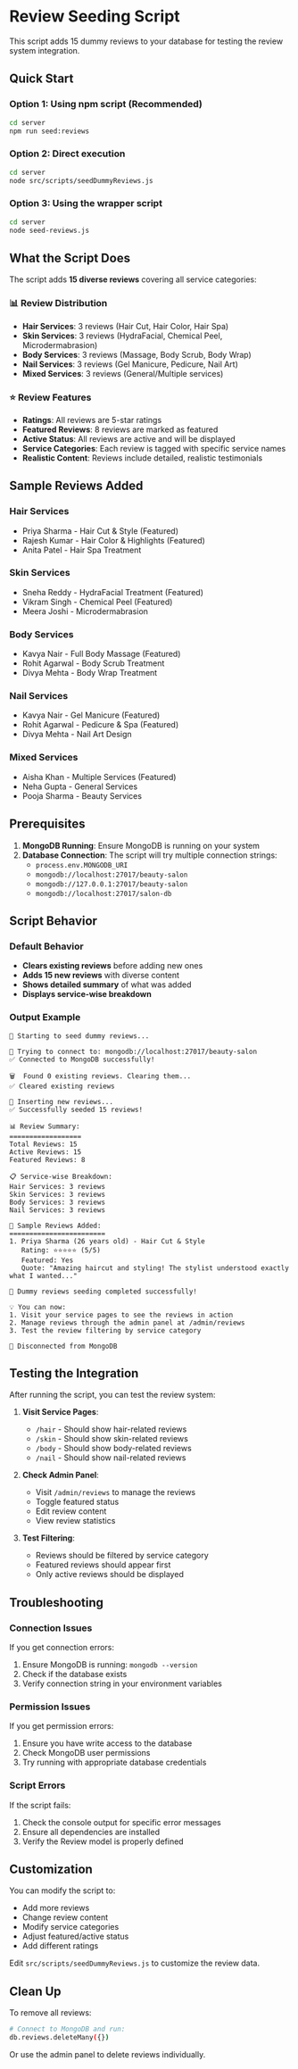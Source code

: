 # Review Seeding Script

This script adds 15 dummy reviews to your database for testing the review system integration.

## Quick Start

### Option 1: Using npm script (Recommended)
```bash
cd server
npm run seed:reviews
```

### Option 2: Direct execution
```bash
cd server
node src/scripts/seedDummyReviews.js
```

### Option 3: Using the wrapper script
```bash
cd server
node seed-reviews.js
```

## What the Script Does

The script adds **15 diverse reviews** covering all service categories:

### 📊 Review Distribution
- **Hair Services**: 3 reviews (Hair Cut, Hair Color, Hair Spa)
- **Skin Services**: 3 reviews (HydraFacial, Chemical Peel, Microdermabrasion)
- **Body Services**: 3 reviews (Massage, Body Scrub, Body Wrap)
- **Nail Services**: 3 reviews (Gel Manicure, Pedicure, Nail Art)
- **Mixed Services**: 3 reviews (General/Multiple services)

### ⭐ Review Features
- **Ratings**: All reviews are 5-star ratings
- **Featured Reviews**: 8 reviews are marked as featured
- **Active Status**: All reviews are active and will be displayed
- **Service Categories**: Each review is tagged with specific service names
- **Realistic Content**: Reviews include detailed, realistic testimonials

## Sample Reviews Added

### Hair Services
- Priya Sharma - Hair Cut & Style (Featured)
- Rajesh Kumar - Hair Color & Highlights (Featured)
- Anita Patel - Hair Spa Treatment

### Skin Services
- Sneha Reddy - HydraFacial Treatment (Featured)
- Vikram Singh - Chemical Peel (Featured)
- Meera Joshi - Microdermabrasion

### Body Services
- Kavya Nair - Full Body Massage (Featured)
- Rohit Agarwal - Body Scrub Treatment
- Divya Mehta - Body Wrap Treatment

### Nail Services
- Kavya Nair - Gel Manicure (Featured)
- Rohit Agarwal - Pedicure & Spa (Featured)
- Divya Mehta - Nail Art Design

### Mixed Services
- Aisha Khan - Multiple Services (Featured)
- Neha Gupta - General Services
- Pooja Sharma - Beauty Services

## Prerequisites

1. **MongoDB Running**: Ensure MongoDB is running on your system
2. **Database Connection**: The script will try multiple connection strings:
   - `process.env.MONGODB_URI`
   - `mongodb://localhost:27017/beauty-salon`
   - `mongodb://127.0.0.1:27017/beauty-salon`
   - `mongodb://localhost:27017/salon-db`

## Script Behavior

### Default Behavior
- **Clears existing reviews** before adding new ones
- **Adds 15 new reviews** with diverse content
- **Shows detailed summary** of what was added
- **Displays service-wise breakdown**

### Output Example
```
🌱 Starting to seed dummy reviews...

🔗 Trying to connect to: mongodb://localhost:27017/beauty-salon
✅ Connected to MongoDB successfully!

🗑️  Found 0 existing reviews. Clearing them...
✅ Cleared existing reviews

📝 Inserting new reviews...
✅ Successfully seeded 15 reviews!

📊 Review Summary:
==================
Total Reviews: 15
Active Reviews: 15
Featured Reviews: 8

📋 Service-wise Breakdown:
Hair Services: 3 reviews
Skin Services: 3 reviews
Body Services: 3 reviews
Nail Services: 3 reviews

🌟 Sample Reviews Added:
========================
1. Priya Sharma (26 years old) - Hair Cut & Style
   Rating: ⭐⭐⭐⭐⭐ (5/5)
   Featured: Yes
   Quote: "Amazing haircut and styling! The stylist understood exactly what I wanted..."

🎉 Dummy reviews seeding completed successfully!

💡 You can now:
1. Visit your service pages to see the reviews in action
2. Manage reviews through the admin panel at /admin/reviews
3. Test the review filtering by service category

🔌 Disconnected from MongoDB
```

## Testing the Integration

After running the script, you can test the review system:

1. **Visit Service Pages**:
   - `/hair` - Should show hair-related reviews
   - `/skin` - Should show skin-related reviews
   - `/body` - Should show body-related reviews
   - `/nail` - Should show nail-related reviews

2. **Check Admin Panel**:
   - Visit `/admin/reviews` to manage the reviews
   - Toggle featured status
   - Edit review content
   - View review statistics

3. **Test Filtering**:
   - Reviews should be filtered by service category
   - Featured reviews should appear first
   - Only active reviews should be displayed

## Troubleshooting

### Connection Issues
If you get connection errors:
1. Ensure MongoDB is running: `mongodb --version`
2. Check if the database exists
3. Verify connection string in your environment variables

### Permission Issues
If you get permission errors:
1. Ensure you have write access to the database
2. Check MongoDB user permissions
3. Try running with appropriate database credentials

### Script Errors
If the script fails:
1. Check the console output for specific error messages
2. Ensure all dependencies are installed
3. Verify the Review model is properly defined

## Customization

You can modify the script to:
- Add more reviews
- Change review content
- Modify service categories
- Adjust featured/active status
- Add different ratings

Edit `src/scripts/seedDummyReviews.js` to customize the review data.

## Clean Up

To remove all reviews:
```bash
# Connect to MongoDB and run:
db.reviews.deleteMany({})
```

Or use the admin panel to delete reviews individually.
